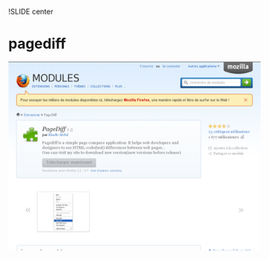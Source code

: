 !SLIDE center
# pagediff #

[ ![pagediff](02.pagediff.png) ](https://addons.mozilla.org/fr/firefox/addon/pagediff/)

